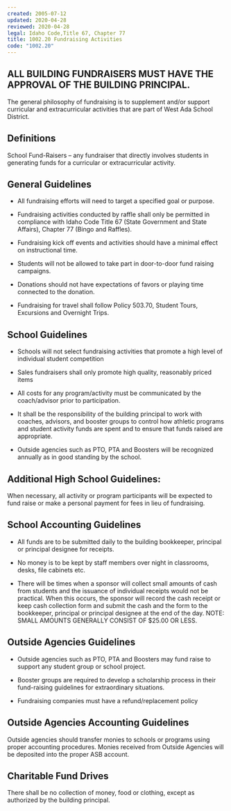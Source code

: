 ```yaml
---
created: 2005-07-12
updated: 2020-04-28
reviewed: 2020-04-28
legal: Idaho Code,Title 67, Chapter 77
title: 1002.20 Fundraising Activities
code: "1002.20"
---
```


## ALL BUILDING FUNDRAISERS MUST HAVE THE APPROVAL OF THE BUILDING PRINCIPAL.

The general philosophy of fundraising is to supplement and/or support curricular and extracurricular activities that are part of West Ada School District.

## Definitions

School Fund-Raisers – any fundraiser that directly involves students in generating funds for a curricular or extracurricular activity.

## General Guidelines

- All fundraising efforts will need to target a specified goal or purpose.

- Fundraising activities conducted by raffle shall only be permitted in compliance with Idaho Code Title 67 (State Government and State Affairs), Chapter 77 (Bingo and Raffles).

- Fundraising kick off events and activities should have a minimal effect on instructional time.

- Students will not be allowed to take part in door-to-door fund raising campaigns.

- Donations should not have expectations of favors or playing time connected to the donation.

- Fundraising for travel shall follow Policy 503.70, Student Tours, Excursions and Overnight Trips.

## School Guidelines

- Schools will not select fundraising activities that promote a high level of individual student competition

- Sales fundraisers shall only promote high quality, reasonably priced items

- All costs for any program/activity must be communicated by the coach/advisor prior to participation.

- It shall be the responsibility of the building principal to work with coaches, advisors, and booster groups to control how athletic programs and student activity funds are spent and to ensure that funds raised are appropriate.

- Outside agencies such as PTO, PTA and Boosters will be recognized annually as in good standing by the school.

## Additional High School Guidelines:

When necessary, all activity or program participants will be expected to fund raise or make a personal payment for fees in lieu of fundraising.

## School Accounting Guidelines

- All funds are to be submitted daily to the building bookkeeper, principal or principal designee for receipts.

- No money is to be kept by staff members over night in classrooms, desks, file cabinets etc.

- There will be times when a sponsor will collect small amounts of cash from students and the issuance of individual receipts would not be practical. When this occurs, the sponsor will record the cash receipt or keep cash collection form and submit the cash and the form to the bookkeeper, principal or principal designee at the end of the day. NOTE: SMALL AMOUNTS GENERALLY CONSIST OF $25.00 OR LESS.

## Outside Agencies Guidelines

- Outside agencies such as PTO, PTA and Boosters may fund raise to support any student group or school project.

- Booster groups are required to develop a scholarship process in their fund-raising guidelines for extraordinary situations.

- Fundraising companies must have a refund/replacement policy

## Outside Agencies Accounting Guidelines

Outside agencies should transfer monies to schools or programs using proper accounting procedures. Monies received from Outside Agencies will be deposited into the proper ASB account.

## Charitable Fund Drives

There shall be no collection of money, food or clothing, except as authorized by the building principal.

